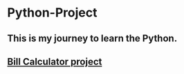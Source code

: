 # Python-Project


## This is my journey to learn the Python.

## <a href=".bill_calculator.py">Bill Calculator project</a>

